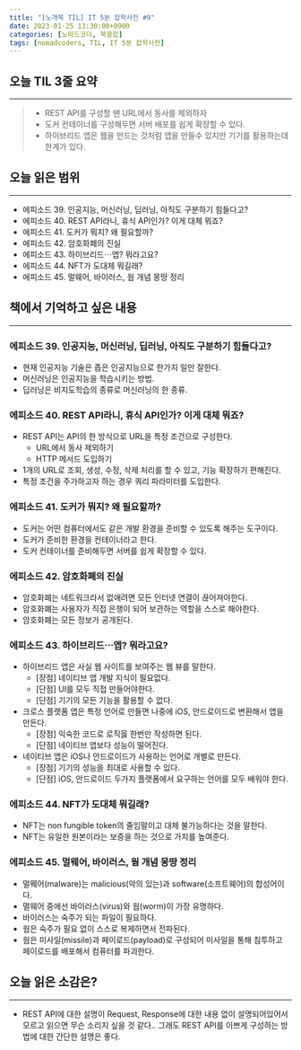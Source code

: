 ```yaml
---
title: "[노개북 TIL] IT 5분 잡학사전 #9"
date: 2023-01-25 13:30:00+0900
categories: [노마드코더, 북클럽]
tags: [nomadcoders, TIL, IT 5분 잡학사전]
---
```


## 오늘 TIL 3줄 요약

---

> - REST API를 구성할 땐 URL에서 동사를 제외하자
> - 도커 컨테이너를 구성해두면 서버 배포를 쉽게 확장할 수 있다.
> - 하이브리드 앱은 웹을 만드는 것처럼 앱을 만들수 있지만 기기를 활용하는데 한계가 있다.

## 오늘 읽은 범위

---

- 에피소드 39. 인공지능, 머신러닝, 딥러닝, 아직도 구분하기 힘들다고?
- 에피소드 40. REST API라니, 휴식 API인가? 이게 대체 뭐죠?
- 에피소드 41. 도커가 뭐지? 왜 필요할까?
- 에피소드 42. 암호화폐의 진실
- 에피소드 43. 하이브리드⋯앱? 뭐라고요?
- 에피소드 44. NFT가 도대체 뭐길래?
- 에피소드 45. 멀웨어, 바이러스, 웜 개념 몽땅 정리

## 책에서 기억하고 싶은 내용

---

### 에피소드 39. 인공지능, 머신러닝, 딥러닝, 아직도 구분하기 힘들다고?

- 현재 인공지능 기술은 좁은 인공지능으로 한가지 일만 잘한다.
- 머신러닝은 인공지능을 학습시키는 방법.
- 딥러닝은 비지도학습의 종류로 머신러닝의 한 종류.

### 에피소드 40. REST API라니, 휴식 API인가? 이게 대체 뭐죠?

- REST API는 API의 한 방식으로 URL을 특정 조건으로 구성한다.
  - URL에서 동사 제외하기
  - HTTP 메서드 도입하기
- 1개의 URL로 조회, 생성, 수정, 삭제 처리를 할 수 있고, 기능 확장하기 편해진다.
- 특정 조건을 주가하고자 하는 경우 쿼리 파라미터를 도입한다.

### 에피소드 41. 도커가 뭐지? 왜 필요할까?

- 도커는 어떤 컴퓨터에서도 같은 개발 환경을 준비할 수 있도록 해주는 도구이다.
- 도커가 준비한 환경을 컨테이너라고 한다.
- 도커 컨테이너를 준비해두면 서버를 쉽게 확장할 수 있다.

### 에피소드 42. 암호화폐의 진실

- 암호화폐는 네트워크라서 없애려면 모든 인터넷 연결이 끊어져야한다.
- 암호화폐는 사용자가 직접 은행이 되어 보관하는 역할을 스스로 해야한다.
- 암호화폐는 모든 정보가 공개된다.

### 에피소드 43. 하이브리드⋯앱? 뭐라고요?

- 하이브리드 앱은 사실 웹 사이트를 보여주는 웹 뷰를 말한다.
  - [장점] 네이티브 앱 개발 지식이 필요없다.
  - [단점] UI를 모두 직접 만들어야한다.
  - [단점] 기기의 모든 기능을 활용할 수 없다.
- 크로스 플랫폼 앱은 특정 언어로 만들면 나중에 iOS, 안드로이드로 변환해서 앱을 만든다.
  - [장점] 익숙한 코드로 로직읋 한번만 작성하면 된다.
  - [단점] 네이티브 앱보다 성능이 떨어진다.
- 네이티브 앱은 iOS나 안드로이드가 사용하는 언어로 개별로 만든다.
  - [장점] 기기의 성능을 최대로 사용할 수 있다.
  - [단점] iOS, 안드로이드 두가지 플랫폼에서 요구하는 언어를 모두 배워야 한다.

### 에피소드 44. NFT가 도대체 뭐길래?

- NFT는 non fungible token의 줄임말이고 대체 불가능하다는 것을 말한다.
- NFT는 유일한 원본이라는 보증을 하는 것으로 가치를 높여준다.

### 에피소드 45. 멀웨어, 바이러스, 웜 개념 몽땅 정리

- 멀뭬어(malware)는 malicious(악의 있는)과 software(소프트웨어)의 합성어이다.
- 멀웨어 중에선 바이러스(virus)와 웜(worm)이 가장 유명하다.
- 바이러스는 숙주가 되는 파일이 필요하다.
- 웜은 숙주가 필요 없이 스스로 복제하면서 전파된다.
- 웜은 미사일(missile)과 페이로드(payload)로 구성되어 미사일을 통해 침투하고 페이로드를 배포해서 컴퓨터를 파괴한다.

## 오늘 읽은 소감은?

---

- REST API에 대한 설명이 Request, Response에 대한 내용 없이 설명되어있어서 모르고 읽으면 무슨 소리지 싶을 것 같다.. 그래도 REST API를 이쁘게 구성하는 방법에 대한 간단한 설명은 좋다.
